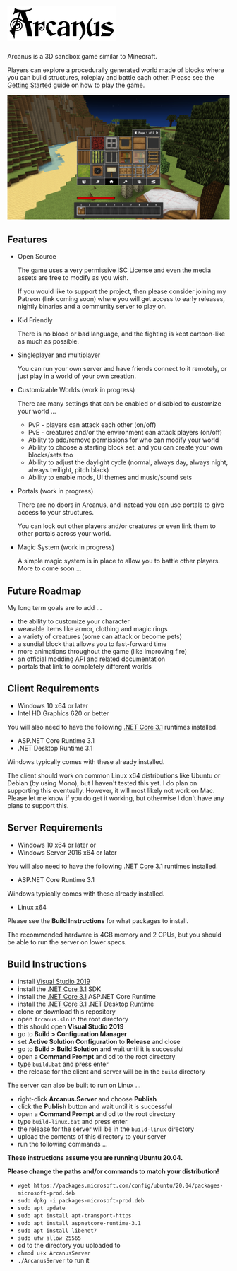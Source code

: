 ![Arcanus](https://raw.githubusercontent.com/World-of-Arcanus/Arcanus-Game/main/data/local/gui/logo-small.png)
============

Arcanus is a 3D sandbox game similar to Minecraft.

Players can explore a procedurally generated world made of blocks where you can build structures, roleplay and battle each other. Please see the [Getting Started](https://github.com/World-of-Arcanus/Arcanus-Game/wiki#getting-started) guide on how to play the game.

![Screenshot](https://raw.githubusercontent.com/World-of-Arcanus/Arcanus-Game/main/docs/images/screenshot.png)

Features
--------

- Open Source

     The game uses a very permissive ISC License and even the media assets are free to modify as you wish.
     
     If you would like to support the project, then please consider joining my Patreon (link coming soon) where you will get access to early releases, nightly binaries and a community server to play on.

- Kid Friendly

     There is no blood or bad language, and the fighting is kept cartoon-like as much as possible.

- Singleplayer and multiplayer

     You can run your own server and have friends connect to it remotely, or just play in a world of your own creation. 

- Customizable Worlds (work in progress)

     There are many settings that can be enabled or disabled to customize your world ...

     - PvP - players can attack each other (on/off)
     - PvE - creatures and/or the environment can attack players (on/off)
     - Ability to add/remove permissions for who can modify your world
     - Ability to choose a starting block set, and you can create your own blocks/sets too
     - Ability to adjust the daylight cycle (normal, always day, always night, always twilight, pitch black)
     - Ability to enable mods, UI themes and music/sound sets

- Portals (work in progress)

     There are no doors in Arcanus, and instead you can use portals to give access to your structures.
     
     You can lock out other players and/or creatures or even link them to other portals across your world.

- Magic System (work in progress)

     A simple magic system is in place to allow you to battle other players. More to come soon ...

Future Roadmap
--------------

My long term goals are to add ...

- the ability to customize your character
- wearable items like armor, clothing and magic rings
- a variety of creatures (some can attack or become pets)
- a sundial block that allows you to fast-forward time
- more animations throughout the game (like improving fire)
- an official modding API and related documentation
- portals that link to completely different worlds

Client Requirements
-------------------------

- Windows 10 x64 or later
- Intel HD Graphics 620 or better

You will also need to have the following [.NET Core 3.1](https://dotnet.microsoft.com/en-us/download/dotnet/3.1) runtimes installed.

- ASP.NET Core Runtime 3.1
- .NET Desktop Runtime 3.1

Windows typically comes with these already installed.

The client should work on common Linux x64 distributions like Ubuntu or Debian (by using Mono), but I haven't tested this yet. I do plan on supporting this eventually. However, it will most likely not work on Mac. Please let me know if you do get it working, but otherwise I don't have any plans to support this.

Server Requirements
-------------------------

- Windows 10 x64 or later or
- Windows Server 2016 x64 or later

You will also need to have the following [.NET Core 3.1](https://dotnet.microsoft.com/en-us/download/dotnet/3.1) runtimes installed.

- ASP.NET Core Runtime 3.1

Windows typically comes with these already installed.

- Linux x64

Please see the **Build Instructions** for what packages to install.

The recommended hardware is 4GB memory and 2 CPUs, but you should be able to run the server on lower specs.

Build Instructions
-------------------------

- install [Visual Studio 2019](https://visualstudio.microsoft.com/vs/older-downloads/#visual-studio-2019-and-other-products)
- install the [.NET Core 3.1](https://dotnet.microsoft.com/en-us/download/dotnet/3.1) SDK
- install the [.NET Core 3.1](https://dotnet.microsoft.com/en-us/download/dotnet/3.1) ASP.NET Core Runtime
- install the [.NET Core 3.1](https://dotnet.microsoft.com/en-us/download/dotnet/3.1) .NET Desktop Runtime
- clone or download this repository
- open `Arcanus.sln` in the root directory
- this should open **Visual Studio 2019**
- go to **Build > Configuration Manager**
- set **Active Solution Configuration** to **Release** and close
- go to **Build > Build Solution** and wait until it is successful
- open a **Command Prompt** and cd to the root directory
- type `build.bat` and press enter
- the release for the client and server will be in the `build` directory

The server can also be built to run on Linux ...

- right-click **Arcanus.Server** and choose **Publish**
- click the **Publish** button and wait until it is successful
- open a **Command Prompt** and cd to the root directory
- type `build-linux.bat` and press enter
- the release for the server will be in the `build-linux` directory
- upload the contents of this directory to your server
- run the following commands ...

**These instructions assume you are running Ubuntu 20.04.**

**Please change the paths and/or commands to match your distribution!**

- `wget https://packages.microsoft.com/config/ubuntu/20.04/packages-microsoft-prod.deb`
- `sudo dpkg -i packages-microsoft-prod.deb`
- `sudo apt update`
- `sudo apt install apt-transport-https`
- `sudo apt install aspnetcore-runtime-3.1`
- `sudo apt install libenet7`
- `sudo ufw allow 25565`
- cd to the directory you uploaded to
- `chmod u+x ArcanusServer`
- `./ArcanusServer` to run it

